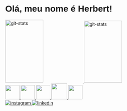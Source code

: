 <h1 color="#2981FF" style="font-family:Arial,sans-serif;">Olá, meu nome é Herbert!</h1>
<div>
  <a href="https://github.com/HerbertDuarte?tab=repositories">
  <img width="49%" height="200px" src="https://github-readme-stats.vercel.app/api?username=HerbertDuarte&show_icons=true&theme=transparent" alt="git-stats" />
  <img width="49%" height="197px" src="https://github-readme-stats.vercel.app/api/top-langs/?username=HerbertDuarte&theme=transparent&layout=compact" alt="git-stats" />
</div>
<div>
  <img height="45px" src="https://cdn.jsdelivr.net/gh/devicons/devicon/icons/html5/html5-original.svg" />
  <img height="45px" src="https://cdn.jsdelivr.net/gh/devicons/devicon/icons/css3/css3-original.svg" />
  <img height="45px" src="https://cdn.jsdelivr.net/gh/devicons/devicon/icons/javascript/javascript-original.svg" />
  <img height="50px" src="https://cdn.jsdelivr.net/gh/devicons/devicon/icons/python/python-original.svg" />
  <img height="45px" src="https://cdn.jsdelivr.net/gh/devicons/devicon/icons/c/c-original.svg" />    
</div>
<div>
  <a href="https://www.instagram.com/herbert.14_/?next=%2F">
  <img src="https://img.shields.io/badge/Instagram-E4405F?style=for-the-badge&logo=instagram&logoColor=white" alt="instagram" />
</a>
<a href="https://www.linkedin.com/in/herbert-duarte-8534b71a2/">
  <img src="https://img.shields.io/badge/LinkedIn-0077B5?style=for-the-badge&logo=linkedin&logoColor=white" alt="linkedin" />
</a>
</div>

